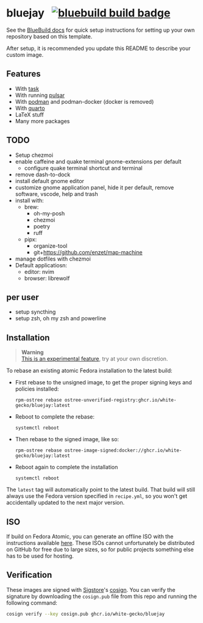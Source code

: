 # bluejay &nbsp; [![bluebuild build badge](https://github.com/white-gecko/bluejay/actions/workflows/build.yml/badge.svg)](https://github.com/white-gecko/bluejay/actions/workflows/build.yml)

See the [BlueBuild docs](https://blue-build.org/how-to/setup/) for quick setup instructions for setting up your own repository based on this template.

After setup, it is recommended you update this README to describe your custom image.

## Features

- With [task](https://taskfile.dev/)
- With running [pulsar](https://pulsar-edit.dev/)
- With [podman](https://podman.io/) and podman-docker (docker is removed)
- With [quarto](https://quarto.org/)
- LaTeX stuff
- Many more packages

## TODO

- Setup chezmoi
- enable caffeine and quake terminal gnome-extensions per default
  - configure quake terminal shortcut and terminal
- remove dash-to-dock
- install default gnome editor
- customize gnome application panel, hide it per default, remove software, vscode, help and trash
- install with:
  - brew:
    - oh-my-posh
    - chezmoi
    - poetry
    - ruff
  - pipx:
    - organize-tool
    - git+https://github.com/enzet/map-machine
- manage dotfiles with chezmoi
- Default applicatiosn:
  - editor: nvim
  - browser: librewolf

## per user
- setup syncthing
- setup zsh, oh my zsh and powerline

## Installation

> **Warning**  
> [This is an experimental feature](https://www.fedoraproject.org/wiki/Changes/OstreeNativeContainerStable), try at your own discretion.

To rebase an existing atomic Fedora installation to the latest build:

- First rebase to the unsigned image, to get the proper signing keys and policies installed:
  ```
  rpm-ostree rebase ostree-unverified-registry:ghcr.io/white-gecko/bluejay:latest
  ```
- Reboot to complete the rebase:
  ```
  systemctl reboot
  ```
- Then rebase to the signed image, like so:
  ```
  rpm-ostree rebase ostree-image-signed:docker://ghcr.io/white-gecko/bluejay:latest
  ```
- Reboot again to complete the installation
  ```
  systemctl reboot
  ```

The `latest` tag will automatically point to the latest build. That build will still always use the Fedora version specified in `recipe.yml`, so you won't get accidentally updated to the next major version.

## ISO

If build on Fedora Atomic, you can generate an offline ISO with the instructions available [here](https://blue-build.org/learn/universal-blue/#fresh-install-from-an-iso). These ISOs cannot unfortunately be distributed on GitHub for free due to large sizes, so for public projects something else has to be used for hosting.

## Verification

These images are signed with [Sigstore](https://www.sigstore.dev/)'s [cosign](https://github.com/sigstore/cosign). You can verify the signature by downloading the `cosign.pub` file from this repo and running the following command:

```bash
cosign verify --key cosign.pub ghcr.io/white-gecko/bluejay
```
